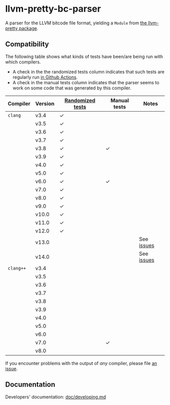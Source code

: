 # llvm-pretty-bc-parser

A parser for the LLVM bitcode file format, yielding a `Module` from
[the llvm-pretty package](http://hackage.haskell.org/package/llvm-pretty).

## Compatibility

The following table shows what kinds of tests have been/are being run with which
compilers.

 - A check in the the randomized tests column indicates that such tests are
   regularly run [in Github Actions][fuzz-workflow].
 - A check in the manual tests column indicates that the parser seems to work on
   some code that was generated by this compiler.

| Compiler  | Version | [Randomized tests](./fuzzing) | Manual tests | Notes                |
|-----------|---------|-------------------------------|--------------|----------------------|
| `clang`   | v3.4    | ✓                             |              |                      |
|           | v3.5    | ✓                             |              |                      |
|           | v3.6    | ✓                             |              |                      |
|           | v3.7    | ✓                             |              |                      |
|           | v3.8    | ✓                             | ✓            |                      |
|           | v3.9    | ✓                             |              |                      |
|           | v4.0    | ✓                             |              |                      |
|           | v5.0    | ✓                             |              |                      |
|           | v6.0    | ✓                             | ✓            |                      |
|           | v7.0    | ✓                             |              |                      |
|           | v8.0    | ✓                             |              |                      |
|           | v9.0    | ✓                             |              |                      |
|           | v10.0   | ✓                             |              |                      |
|           | v11.0   | ✓                             |              |                      |
|           | v12.0   | ✓                             |              |                      |
|           | v13.0   |                               |              | See [issues][llvm13] |
|           | v14.0   |                               |              | See [issues][llvm14] |
| `clang++` | v3.4    |                               |              |                      |
|           | v3.5    |                               |              |                      |
|           | v3.6    |                               |              |                      |
|           | v3.7    |                               |              |                      |
|           | v3.8    |                               |              |                      |
|           | v3.9    |                               |              |                      |
|           | v4.0    |                               |              |                      |
|           | v5.0    |                               |              |                      |
|           | v6.0    |                               |              |                      |
|           | v7.0    |                               | ✓            |                      |
|           | v8.0    |                               |              |                      |

If you encounter problems with the output of *any* compiler, please file [an
issue](https://github.com/GaloisInc/llvm-pretty-bc-parser/issues).

## Documentation

Developers' documentation: [doc/developing.md](./doc/developing.md)

[fuzz-workflow]: https://github.com/GaloisInc/llvm-pretty-bc-parser/blob/master/.github/workflows/llvm-quick-fuzz.yml
[llvm13]: https://github.com/GaloisInc/llvm-pretty-bc-parser/issues?q=is%3Aopen+is%3Aissue+label%3Allvm%2F13.0
[llvm14]: https://github.com/GaloisInc/llvm-pretty-bc-parser/issues?q=is%3Aopen+is%3Aissue+label%3Allvm%2F14.0
